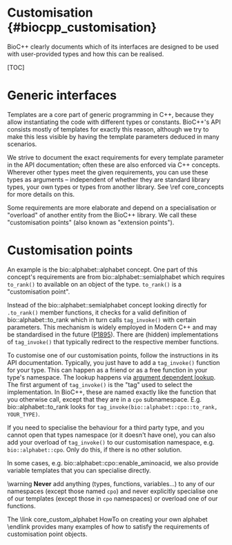 # Customisation {#biocpp_customisation}

BioC++ clearly documents which of its interfaces are designed to be used with user-provided types and how
this can be realised.

[TOC]

# Generic interfaces

Templates are a core part of generic programming in C++, because they allow instantiating the code with different
types or constants. BioC++'s API consists mostly of templates for exactly this reason, although we try to make this
less visible by having the template parameters deduced in many scenarios.

We strive to document the exact requirements for every template parameter in the API documentation; often these
are also enforced via C++ concepts. Wherever other types meet the given requirements, you can use these
types as arguments – independent of whether they are standard library types, your own types or types from another
library. See \ref core_concepts for more details on this.

Some requirements are more elaborate and depend on a specialisation or "overload" of another entity from the
BioC++ library. We call these "customisation points" (also known as "extension points").

# Customisation points

An example is the bio::alphabet::alphabet concept. One part of this concept's requirements are from
bio::alphabet::semialphabet which requires `to_rank()` to available on an object of the type. `to_rank()`
is a "customisation point".

Instead of the bio::alphabet::semialphabet concept looking directly for `.to_rank()` member functions, it checks for
a valid definition of bio::alphabet::to_rank which in turn calls `tag_invoke()` with certain parameters.
This mechanism is widely employed in Modern C++ and may be standardised in the future
([P1895](https://wg21.link/P1895)).
There are (hidden) implementations of `tag_invoke()` that typically redirect to the respective member functions.

To customise one of our customisation points, follow the instructions in its API documentation. Typically, you just
have to add a `tag_invoke()` function for your type. This can happen as a friend or as a free function in your
type's namespace. The lookup happens via [argument dependent lookup](https://en.cppreference.com/w/cpp/language/adl).
The first argument of `tag_invoke()` is the "tag" used to select the implementation. In BioC++, these are named
exactly like the function that you otherwise call, except that they are in a `cpo` subnamespace.
E.g. bio::alphabet::to_rank looks for `tag_invoke(bio::alphabet::cpo::to_rank, YOUR_TYPE)`.

If you need to specialise the behaviour for a third party type, and you cannot open that types namespace (or it doesn't have
one), you can also add your overload of `tag_invoke()` to our customisation namespace, e.g. `bio::alphabet::cpo`.
Only do this, if there is no other solution.

In some cases, e.g. bio::alphabet::cpo::enable_aminoacid, we also provide variable templates that you can specialise
directly.

\warning
**Never** add anything (types, functions, variables...) to any of our namespaces (except those named `cpo`)
and never explicitly specialise one of our templates (except those in `cpo` namespaces) or overload one of our functions.

The \link core_custom_alphabet HowTo on creating your own alphabet \endlink provides many examples of how to
satisfy the requirements of customisation point objects.

